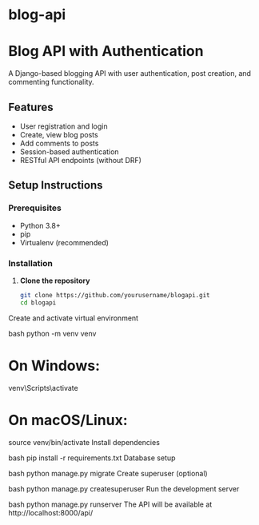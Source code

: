 # blog-api
# Blog API with Authentication

A Django-based blogging API with user authentication, post creation, and commenting functionality.

## Features

- User registration and login
- Create, view blog posts
- Add comments to posts
- Session-based authentication
- RESTful API endpoints (without DRF)

## Setup Instructions

### Prerequisites

- Python 3.8+
- pip
- Virtualenv (recommended)

### Installation

1. **Clone the repository**
   ```bash
   git clone https://github.com/yourusername/blogapi.git
   cd blogapi
Create and activate virtual environment

bash
python -m venv venv
# On Windows:
venv\Scripts\activate
# On macOS/Linux:
source venv/bin/activate
Install dependencies

bash
pip install -r requirements.txt
Database setup

bash
python manage.py migrate
Create superuser (optional)

bash
python manage.py createsuperuser
Run the development server

bash
python manage.py runserver
The API will be available at http://localhost:8000/api/
